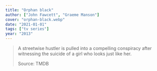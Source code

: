 ```yaml
---
title: "Orphan black"
author: ["John Fawcett", "Graeme Manson"]
cover: "orphan-black.webp"
date: "2021-01-01"
tags: ["tv series"]
year: "2013"
---
```


> A streetwise hustler is pulled into a compelling conspiracy after witnessing the suicide of a girl who looks just like her.
>
> Source: TMDB
